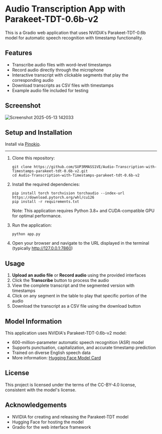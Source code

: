 # Audio Transcription App with Parakeet-TDT-0.6b-v2

This is a Gradio web application that uses NVIDIA's Parakeet-TDT-0.6b model for automatic speech recognition with timestamp functionality.

## Features

- Transcribe audio files with word-level timestamps
- Record audio directly through the microphone
- Interactive transcript with clickable segments that play the corresponding audio
- Download transcripts as CSV files with timestamps
- Example audio file included for testing

## Screenshot

![Screenshot 2025-05-13 142033](https://github.com/user-attachments/assets/5e5627c9-3b76-40a3-9d6b-a789d79c9358)

## Setup and Installation
 
Install via [Pinokio](https://pinokio.computer).

---

1. Clone this repository:
   ```
   git clone https://github.com/SUP3RMASS1VE/Audio-Transcription-with-Timestamps-parakeet-tdt-0.6b-v2.git
   cd Audio-Transcription-with-Timestamps-parakeet-tdt-0.6b-v2
   ```

2. Install the required dependencies:
   ```
   pip install torch torchvision torchaudio --index-url https://download.pytorch.org/whl/cu126
   pip install -r requirements.txt
   ```

   Note: This application requires Python 3.8+ and CUDA-compatible GPU for optimal performance.

3. Run the application:
   ```
   python app.py
   ```

4. Open your browser and navigate to the URL displayed in the terminal (typically http://127.0.0.1:7860)

## Usage

1. **Upload an audio file** or **Record audio** using the provided interfaces
2. Click the **Transcribe** button to process the audio
3. View the complete transcript and the segmented version with timestamps
4. Click on any segment in the table to play that specific portion of the audio
5. Download the transcript as a CSV file using the download button

## Model Information

This application uses NVIDIA's Parakeet-TDT-0.6b-v2 model:
- 600-million-parameter automatic speech recognition (ASR) model
- Supports punctuation, capitalization, and accurate timestamp prediction
- Trained on diverse English speech data
- More information: [Hugging Face Model Card](https://huggingface.co/nvidia/parakeet-tdt-0.6b-v2)

## License

This project is licensed under the terms of the CC-BY-4.0 license, consistent with the model's license.

## Acknowledgements

- NVIDIA for creating and releasing the Parakeet-TDT model
- Hugging Face for hosting the model
- Gradio for the web interface framework 
